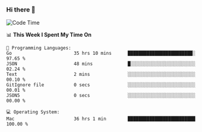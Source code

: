 ### Hi there 👋

<!--
**CrazyCollin/crazycollin** is a ✨ _special_ ✨ repository because its `README.md` (this file) appears on your GitHub profile.

Here are some ideas to get you started:

- 🔭 I’m currently working on ...
- 🌱 I’m currently learning ...
- 👯 I’m looking to collaborate on ...
- 🤔 I’m looking for help with ...
- 💬 Ask me about ...
- 📫 How to reach me: ...
- 😄 Pronouns: ...
- ⚡ Fun fact: ...
-->

<!--START_SECTION:waka-->
![Code Time](http://img.shields.io/badge/Code%20Time-4%2C380%20hrs%2033%20mins-blue)

📊 **This Week I Spent My Time On** 

```text
💬 Programming Languages: 
Go                       35 hrs 10 mins      ████████████████████████░   97.65 % 
JSON                     48 mins             █░░░░░░░░░░░░░░░░░░░░░░░░   02.24 % 
Text                     2 mins              ░░░░░░░░░░░░░░░░░░░░░░░░░   00.10 % 
GitIgnore file           0 secs              ░░░░░░░░░░░░░░░░░░░░░░░░░   00.01 % 
JSON5                    0 secs              ░░░░░░░░░░░░░░░░░░░░░░░░░   00.00 % 

💻 Operating System: 
Mac                      36 hrs 1 min        █████████████████████████   100.00 % 
```


<!--END_SECTION:waka-->
